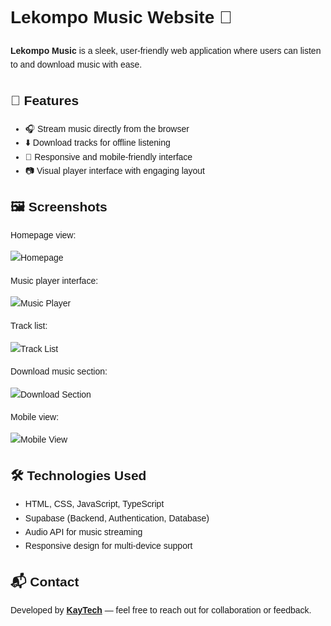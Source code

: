 <!DOCTYPE html>
<html lang="en">
<head>
    <meta charset="UTF-8">
</head>
<body style="font-family: Arial, sans-serif; line-height: 1.6; padding: 20px;">
    <h1>Lekompo Music Website 🎵</h1>
    <p><strong>Lekompo Music</strong> is a sleek, user-friendly web application where users can listen to and download music with ease.</p>
    <h2>🚀 Features</h2>
    <ul>
        <li>🎧 Stream music directly from the browser</li>
        <li>⬇️ Download tracks for offline listening</li>
        <li>📱 Responsive and mobile-friendly interface</li>
        <li>📷 Visual player interface with engaging layout</li>
    </ul>
    <h2>🖼️ Screenshots</h2>
    <p>Homepage view:</p>
    <img src="https://github.com/user-attachments/assets/c21aee66-4b3a-4eba-834c-849e5dd29b62" alt="Homepage" >
    <p>Music player interface:</p>
    <img src="https://github.com/user-attachments/assets/f276fa8e-3506-451e-981a-180e13b2da5d" alt="Music Player" >
    <p>Track list:</p>
    <img src="https://github.com/user-attachments/assets/928afc52-0c56-4f2c-9111-13bf2a03cc94" alt="Track List" >
    <p>Download music section:</p>
    <img src="https://github.com/user-attachments/assets/784c2c58-3dc5-45b9-8427-0c76b3cfb20e" alt="Download Section">
    <p>Mobile view:</p>
    <img src="https://github.com/user-attachments/assets/a8564f09-4f25-48d3-842a-be1421e80545" alt="Mobile View">    
    <h2>🛠️ Technologies Used</h2>
    <ul>
        <li>HTML, CSS, JavaScript, TypeScript</li>
        <li>Supabase (Backend, Authentication, Database)</li>
        <li>Audio API for music streaming</li>
        <li>Responsive design for multi-device support</li>
    </ul>
    <h2>📬 Contact</h2>
    <p>Developed by <strong><a href="https://kaytechcodecatalyst.co.za/">KayTech</a></strong> — feel free to reach out for collaboration or feedback.</p>

</body>
</html>
